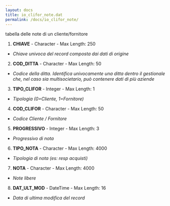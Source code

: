 ```yaml
---
layout: docs
title: io_clifor_note.dat
permalink: /docs/io_clifor_note/
---
```


tabella delle note di un cliente/fornitore

1. **CHIAVE** - Character - Max Length: 250
  * *Chiave univoca del record composta dai dati di origine*
2. **COD_DITTA** - Character - Max Length: 50
  * *Codice della ditta. Identifica univocamente una ditta dentro il gestionale che, nel caso sia multisocietario, può contenere dati di più aziende*
3. **TIPO_CLIFOR** - Integer - Max Length: 1
  * *Tipologia (0=Cliente, 1=Fornitore)*
4. **COD_CLIFOR** - Character - Max Length: 50
  * *Codice Cliente / Fornitore*
5. **PROGRESSIVO** - Integer - Max Length: 3
  * *Progressivo di nota*
6. **TIPO_NOTA** - Character - Max Length: 4000
  * *Tipologia di nota (es: resp acquisti)*
7. **NOTA** - Character - Max Length: 4000
  * *Note libere*
8. **DAT_ULT_MOD** - DateTime - Max Length: 16
  * *Data di ultima modifica del record*

